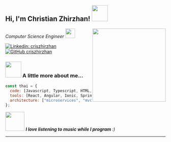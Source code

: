 <h2> Hi, I'm Christian Zhirzhan! <img src="https://media.giphy.com/media/mGcNjsfWAjY5AEZNw6/giphy.gif" width="50"></h2>
<img align='right' src="https://media.giphy.com/media/ieyl9zmCjO4b4t6qoY/giphy.gif" width="230">
<p><em>Computer Science Engineer <img src="https://media.giphy.com/media/fYSnHlufseco8Fh93Z/giphy.gif" width="30"> 
</em></p>

[![Linkedin: criszhirzhan](https://img.shields.io/badge/-criszhirzhan-blue?style=flat-square&logo=Linkedin&logoColor=white&link=https://www.linkedin.com/in/christian-zhirzhan/)](https://www.linkedin.com/in/christian-zhirzhan/)
[![GitHub criszhirzhan](https://img.shields.io/github/followers/criszhirzhan?label=follow&style=social)](https://github.com/criszhirzhan)

### <img src="https://media.giphy.com/media/VgCDAzcKvsR6OM0uWg/giphy.gif" width="50"> A little more about me...

```javascript
const thai = {
  code: [Javascript, Typescript, HTML, CSS, Python, Java],
  tools: [React, Angular, Ionic, Spring Boot, Rasa],
  architecture: ["microservices", "mvc"],
};
```

<img src="https://media.giphy.com/media/LnQjpWaON8nhr21vNW/giphy.gif" width="60"> <em><b>I love listening to music while I program </b> :)</em>

---
